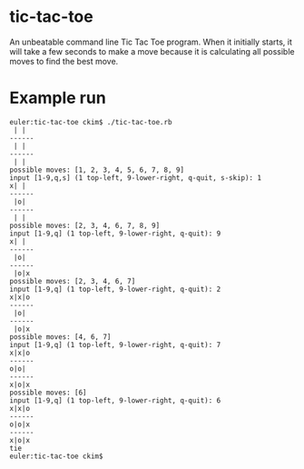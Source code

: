 tic-tac-toe
===========

An unbeatable command line Tic Tac Toe program.  When it initially starts, it will take a few seconds to make a move because it is calculating all possible moves to find the best move.

Example run
===========
```
euler:tic-tac-toe ckim$ ./tic-tac-toe.rb
 | |
------
 | |
------
 | |
possible moves: [1, 2, 3, 4, 5, 6, 7, 8, 9]
input [1-9,q,s] (1 top-left, 9-lower-right, q-quit, s-skip): 1
x| |
------
 |o|
------
 | |
possible moves: [2, 3, 4, 6, 7, 8, 9]
input [1-9,q] (1 top-left, 9-lower-right, q-quit): 9
x| |
------
 |o|
------
 |o|x
possible moves: [2, 3, 4, 6, 7]
input [1-9,q] (1 top-left, 9-lower-right, q-quit): 2
x|x|o
------
 |o|
------
 |o|x
possible moves: [4, 6, 7]
input [1-9,q] (1 top-left, 9-lower-right, q-quit): 7
x|x|o
------
o|o|
------
x|o|x
possible moves: [6]
input [1-9,q] (1 top-left, 9-lower-right, q-quit): 6
x|x|o
------
o|o|x
------
x|o|x
tie
euler:tic-tac-toe ckim$
```

